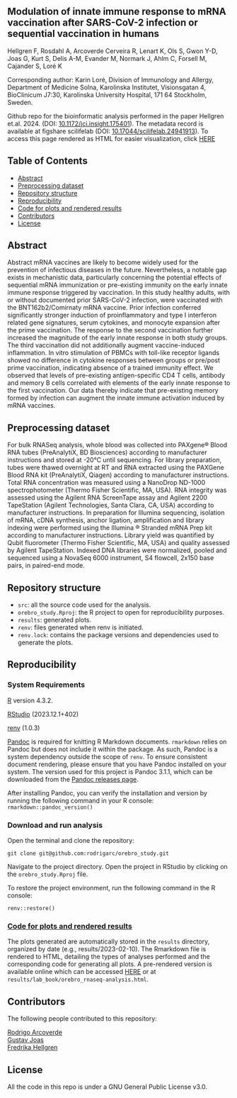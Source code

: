 ## Modulation of innate immune response to mRNA vaccination after SARS-CoV-2 infection or sequential vaccination in humans
Hellgren F, Rosdahl A, Arcoverde Cerveira R, Lenart K, Ols S, Gwon Y-D, Joas G, Kurt S, Delis A-M, Evander M, Normark J, Ahlm C, Forsell M, Cajander S, Loré K

Corresponding author: Karin Loré, Division of Immunology and Allergy, Department of Medicine Solna, Karolinska Institutet, Visionsgatan 4, BioClinicum J7:30, Karolinska University Hospital, 171 64 Stockholm, Sweden.

Github repo for the bioinformatic analysis performed in the paper Hellgren et.al. 2024. (DOI: [10.1172/jci.insight.175401](https://doi.org/10.1172/jci.insight.175401)). 
The metadata record is available at figshare scilifelab (DOI: [10.17044/scilifelab.24941913](https://doi.org/10.17044/scilifelab.24941913)).
To access this page rendered as HTML for easier visualization, click [HERE](https://rodrigarc.github.io/orebro_study/)

## Table of Contents
* [Abstract](#abstract)
* [Preprocessing dataset](#preprocessing-dataset)
* [Repository structure](#repository-structure)
* [Reproducibility](#reproducibility)
* [Code for plots and rendered results](#code-for-plots-and-rendered-results)
* [Contributors](#contributors)
* [License](#license)

## Abstract

Abstract mRNA vaccines are likely to become widely used for the prevention of infectious diseases in the future. Nevertheless, a notable gap exists in mechanistic data, particularly concerning the potential effects of sequential mRNA immunization or pre-existing immunity on the early innate immune response triggered by vaccination. In this study healthy adults, with or without documented prior SARS-CoV-2 infection, were vaccinated with the BNT162b2/Comirnaty mRNA vaccine. Prior infection conferred significantly stronger induction of proinflammatory and type I interferon related gene signatures, serum cytokines, and monocyte expansion after the prime vaccination. The response to the second vaccination further increased the magnitude of the early innate response in both study groups. The third vaccination did not additionally augment vaccine-induced inflammation. In vitro stimulation of PBMCs with toll-like receptor ligands showed no difference in cytokine responses between groups or pre/post prime vaccination, indicating absence of a trained immunity effect. We observed that levels of pre-existing antigen-specific CD4 T cells, antibody and memory B cells correlated with elements of the early innate response to the first vaccination. Our data thereby indicate that pre-existing memory formed by infection can augment the innate immune activation induced by mRNA vaccines.

## Preprocessing dataset

For bulk RNASeq analysis, whole blood was collected into PAXgene® Blood RNA tubes (PreAnalytiX, BD Biosciences) according to manufacturer instructions and stored at -20°C until sequencing. For library preparation, tubes were thawed overnight at RT and RNA extracted using the PAXGene Blood RNA kit (PreAnalytiX, Qiagen) according to manufacturer instructions. Total RNA concentration was measured using a NanoDrop ND-1000 spectrophotometer (Thermo Fisher Scientific, MA, USA). RNA integrity was assessed using the Agilent RNA ScreenTape assay and Agilent 2200 TapeStation (Agilent Technologies, Santa Clara, CA, USA) according to manufacturer instructions. In preparation for Illumina sequencing, isolation of mRNA, cDNA synthesis, anchor ligation, amplification and library indexing were performed using the Illumina ® Stranded mRNA Prep kit according to manufacturer instructions. Library yield was quantified by Qubit fluorometer (Thermo Fisher Scientific, MA, USA) and quality assessed by Agilent TapeStation. Indexed DNA libraries were normalized, pooled and sequenced using a NovaSeq 6000 instrument, S4 flowcell, 2x150 base pairs, in paired-end mode.


## Repository structure
 - `src`: all the source code used for the analysis.
 - `orebro_study.Rproj`: the R project to open for reproducibility purposes.
 - `results`: generated plots.
 - `renv`: files generated when renv is initiated.
 - `renv.lock`: contains the package versions and dependencies used to generate the plots.

## Reproducibility

### System Requirements

[R](https://www.r-project.org/) version 4.3.2.

[RStudio](https://posit.co/download/rstudio-desktop/) (2023.12.1+402)

[renv](https://rstudio.github.io/renv/index.html) (1.0.3)

[Pandoc](https://pandoc.org/) is required for knitting R Markdown documents. `rmarkdown` relies on Pandoc but does not include it within the package. As such, Pandoc is a system dependency outside the scope of `renv`. To ensure consistent document rendering, please ensure that you have Pandoc installed on your system. The version used for this project is Pandoc 3.1.1, which can be downloaded from the [Pandoc releases page](https://github.com/jgm/pandoc/releases/tag/3.1.1).

After installing Pandoc, you can verify the installation and version by running the following command in your R console: `rmarkdown::pandoc_version()`

### Download and run analysis

Open the terminal and clone the repository:
```
git clone git@github.com:rodrigarc/orebro_study.git
```

Navigate to the project directory. Open the project in RStudio by clicking on the `orebro_study.Rproj` file.

To restore the project environment, run the following command in the R console:
```
renv::restore()
```

### [Code for plots and rendered results](https://rodrigarc.github.io/orebro_study/results/lab_book/orebro_rnaseq-analysis.html)

The plots generated are automatically stored in the `results` directory, organized by date (e.g., results/2023-02-10). The Rmarkdown file is rendered to HTML, detailing the types of analyses performed and the corresponding code for generating all plots. A pre-rendered version is available online which can be accessed [HERE](https://rodrigarc.github.io/orebro_study/results/lab_book/orebro_rnaseq-analysis.html) or at `results/lab_book/orebro_rnaseq-analysis.html`.

##  Contributors
The following people contributed to this repository:

[Rodrigo Arcoverde](https://github.com/rodrigarc)<br />
[Gustav Joas](https://github.com/GustavDavid)<br />
[Fredrika Hellgren](https://github.com/fredrihel)

## License

All the code in this repo is under a GNU General Public License v3.0.
